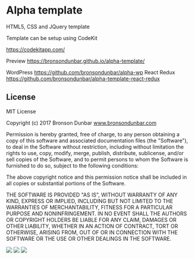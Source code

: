 # Alpha template

HTML5, CSS and JQuery template

Template can be setup using CodeKit

https://codekitapp.com/

Preview https://bronsondunbar.github.io/alpha-template/

WordPress https://github.com/bronsondunbar/alpha-wp
React Redux https://github.com/bronsondunbar/alpha-template-react-redux

## License

MIT License

Copyright (c) 2017 Bronson Dunbar www.bronsondunbar.com

Permission is hereby granted, free of charge, to any person obtaining a copy
of this software and associated documentation files (the "Software"), to deal
in the Software without restriction, including without limitation the rights
to use, copy, modify, merge, publish, distribute, sublicense, and/or sell
copies of the Software, and to permit persons to whom the Software is
furnished to do so, subject to the following conditions:

The above copyright notice and this permission notice shall be included in all
copies or substantial portions of the Software.

THE SOFTWARE IS PROVIDED "AS IS", WITHOUT WARRANTY OF ANY KIND, EXPRESS OR
IMPLIED, INCLUDING BUT NOT LIMITED TO THE WARRANTIES OF MERCHANTABILITY,
FITNESS FOR A PARTICULAR PURPOSE AND NONINFRINGEMENT. IN NO EVENT SHALL THE
AUTHORS OR COPYRIGHT HOLDERS BE LIABLE FOR ANY CLAIM, DAMAGES OR OTHER
LIABILITY, WHETHER IN AN ACTION OF CONTRACT, TORT OR OTHERWISE, ARISING FROM,
OUT OF OR IN CONNECTION WITH THE SOFTWARE OR THE USE OR OTHER DEALINGS IN THE
SOFTWARE.

<img src="https://github.com/bronsondunbar/alpha-template/blob/master/screenshot.png" />

<img src="https://github.com/bronsondunbar/alpha-template/blob/master/screenshot-2.png" />

<img src="https://github.com/bronsondunbar/alpha-template/blob/master/screenshot-3.png" />
